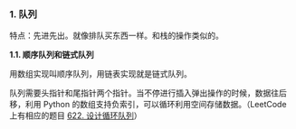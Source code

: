 ### 1. 队列

特点：先进先出。就像排队买东西一样。和栈的操作类似的。

**1.1. 顺序队列和链式队列**

用数组实现叫顺序队列，用链表实现就是链式队列。

队列需要头指针和尾指针两个指针。当不停进行插入弹出操作的时候，数据往后移，利用 Python 的数组支持负索引，可以循环利用空间存储数据。（LeetCode 上有相应的题目 [622. 设计循环队列](https://leetcode-cn.com/problems/design-circular-queue/)）



